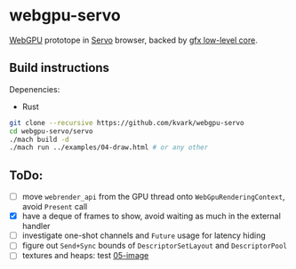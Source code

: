 # webgpu-servo
[WebGPU](https://github.com/gpuweb/gpuweb) prototope in [Servo](https://github.com/servo/servo/) browser, backed by [gfx low-level core](https://github.com/gfx-rs/gfx).

## Build instructions

Depenencies:
- Rust

```bash
git clone --recursive https://github.com/kvark/webgpu-servo
cd webgpu-servo/servo
./mach build -d
./mach run ../examples/04-draw.html # or any other
```

## ToDo:
- [ ] move `webrender_api` from the GPU thread onto `WebGpuRenderingContext`, avoid `Present` call
- [x] have a deque of frames to show, avoid waiting as much in the external handler
- [ ] investigate one-shot channels and `Future` usage for latency hiding
- [ ] figure out `Send+Sync` bounds of `DescriptorSetLayout` and `DescriptorPool`
- [ ] textures and heaps: test [05-image](examples/05-image.html)
